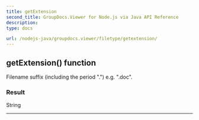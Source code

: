 ```yaml
---
title: getExtension
second_title: GroupDocs.Viewer for Node.js via Java API Reference
description: 
type: docs

url: /nodejs-java/groupdocs.viewer/filetype/getextension/
---
```


## getExtension()  function

 Filename suffix (including the period ".") e&#46;g&#46; ".doc".
 

### Result
String


---


